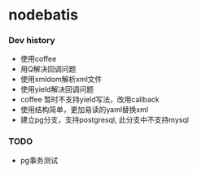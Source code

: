 nodebatis
=========

### Dev history
- 使用coffee
- 用Q解决回调问题
- 使用xmldom解析xml文件
- 使用yield解决回调问题
- coffee 暂时不支持yield写法，改用callback
- 使用结构简单，更加易读的yaml替换xml
- 建立pg分支，支持postgresql, 此分支中不支持mysql

### TODO
- pg事务测试
